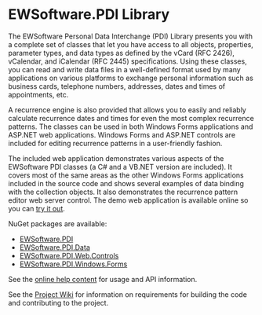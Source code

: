 # EWSoftware.PDI Library
The EWSoftware Personal Data Interchange (PDI) Library presents you with a complete set of classes that let you
have access to all objects, properties, parameter types, and data types as defined by the vCard (RFC 2426),
vCalendar, and iCalendar (RFC 2445) specifications.  Using these classes, you can read and write data files in a
well-defined format used by many applications on various platforms to exchange personal information such as
business cards, telephone numbers, addresses, dates and times of appointments, etc.

A recurrence engine is also provided that allows you to easily and reliably calculate recurrence dates and times
for even the most complex recurrence patterns.  The classes can be used in both Windows Forms applications and
ASP.NET web applications.  Windows Forms and ASP.NET controls are included for editing recurrence patterns in a
user-friendly fashion.

The included web application demonstrates various aspects of the EWSoftware PDI classes (a C# and a VB.NET
version are included).  It covers most of the same areas as the other Windows Forms applications included in the
source code and shows several examples of data binding with the collection objects.  It also demonstrates the
recurrence pattern editor web server control.  The demo web application is available online so you can
[try it out](http://www.ewoodruff.us/PDIWebDemoCS/Default.aspx).

NuGet packages are available:

* [EWSoftware.PDI](http://www.nuget.org/packages/EWSoftware.PDI)
* [EWSoftware.PDI.Data](http://www.nuget.org/packages/EWSoftware.PDI.Data)
* [EWSoftware.PDI.Web.Controls](http://www.nuget.org/packages/EWSoftware.PDI.Web.Controls)
* [EWSoftware.PDI.Windows.Forms](http://www.nuget.org/packages/EWSoftware.PDI.Windows.Forms)

See the [online help content](http://EWSoftware.github.io/PDI/index.html) for usage and API information.

See the [Project Wiki](https://github.com/EWSoftware/ListControls/wiki) for information on requirements for
building the code and contributing to the project.
